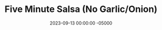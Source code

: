 ---
layout: post
title:  "Five Minute Salsa (No Garlic/Onion)"
date:   2023-09-13 00:00:00 -05000
categories: 
- Recipes
- Savory Sauces
permalink: /recipes/salsa
image: /assets/Food/Savory Sauces/Salsa/salsa-cover.jpg
ing: salsa-ing
facts: salsa-facts
Prep: 5
Rest: 
Cook: 
Source1: 
Source2: 
whisk: https://s.samsungfood.com/XC9Xl
tags: 
- diced tomato
- diced green chiles
- diced chiles
- allergy
- allergen
- food processor
- can
- chip
- tortilla
- taco
- fajita
- vic
- cass
- taco night
- fodmap
- low fodmap
Description: I named this salsa as such because it simply uses pantry staple canned ingredients and some spices. No chopping necessary! Just pulse everything to a food processor, and adjust the taste and texture to your liking. I personally like my salsa a little chunky.  This salsa also contains no garlic or onion for those that are allergic.  Just make sure to check your can of diced tomatoes.  I love to make this with either my <a href="taco">Sauteed Taco Meat and Fajita Veggies</a> or <a href="low-fodmap-tacos">Low FODMAP Chicken Tacos</a>
Instructions: 
- Lightly drain the can of tomatoes through a gap in the can top.  Don't use a strainer or you'll lose too much<br><br>

- Add all ingredients to a food processor, and pulse a few times until desired consistency is reached.  Store in the fridge<br><br>
- <center><img src="/assets/Food/Savory Sauces/Salsa/salsa-1.jpg" alt="" class="instruction-image"></center>
---